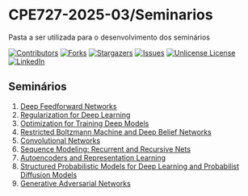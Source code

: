 # CPE727-2025-03/Seminarios
Pasta a ser utilizada para o desenvolvimento dos seminários


<!-- PROJECT SHIELDS -->
<!--
*** I'm using markdown "reference style" links for readability.
*** Reference links are enclosed in brackets [ ] instead of parentheses ( ).
*** See the bottom of this document for the declaration of the reference variables
*** for contributors-url, forks-url, etc. This is an optional, concise syntax you may use.
*** https://www.markdownguide.org/basic-syntax/#reference-style-links
-->
[![Contributors][contributors-shield]][contributors-url]
[![Forks][forks-shield]][forks-url]
[![Stargazers][stars-shield]][stars-url]
[![Issues][issues-shield]][issues-url]
[![Unlicense License][license-shield]][license-url]
[![LinkedIn][linkedin-shield]][linkedin-url]


<!-- MARKDOWN LINKS & IMAGES -->
<!-- https://www.markdownguide.org/basic-syntax/#reference-style-links -->
[contributors-shield]: https://img.shields.io/github/contributors/natmourajr/CPE727-2025-03.svg?style=for-the-badge
[contributors-url]: https://github.com/natmourajr/CPE727-2025-03/graphs/contributors
[forks-shield]: https://img.shields.io/github/forks/natmourajr/CPE727-2025-03.svg?style=for-the-badge
[forks-url]: https://github.com/natmourajr/CPE727-2025-03/network/members
[stars-shield]: https://img.shields.io/github/stars/natmourajr/CPE727-2025-03.svg?style=for-the-badge
[stars-url]: https://github.com/natmourajr/CPE727-2025-03/stargazers
[issues-shield]: https://img.shields.io/github/issues/natmourajr/CPE727-2025-03.svg?style=for-the-badge
[issues-url]: https://github.com/natmourajr/CPE727-2025-03/issues
[license-shield]: https://img.shields.io/github/license/natmourajr/CPE727-2025-03.svg?style=for-the-badge
[license-url]: https://github.com/natmourajr/CPE727-2025-03/blob/master/LICENSE.txt
[linkedin-shield]: https://img.shields.io/badge/-LinkedIn-black.svg?style=for-the-badge&logo=linkedin&colorB=555
[linkedin-url]: www.linkedin.com/in/natanael-moura-junior-425a3294


## Seminários

1. [Deep Feedforward Networks](https://arxiv.org/abs/2404.19756)
2. [Regularization for Deep Learning]()
3. [Optimization for Training Deep Models]()
4. [Restricted Boltzmann Machine and Deep Belief Networks]()
5. [Convolutional Networks]() 
6. [Sequence Modeling: Recurrent and Recursive Nets]()
7. [Autoencoders and Representation Learning]()
8. [Structured Probabilistic Models for Deep Learning and Probabilist Diffusion Models]()
9. [Generative Adversarial Networks]()


